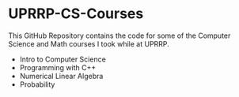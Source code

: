 # UPRRP-CS-Courses
This GitHub Repository contains the code for some of the Computer Science and Math courses I took while at UPRRP. 

- Intro to Computer Science
- Programming with C++
- Numerical Linear Algebra
- Probability
